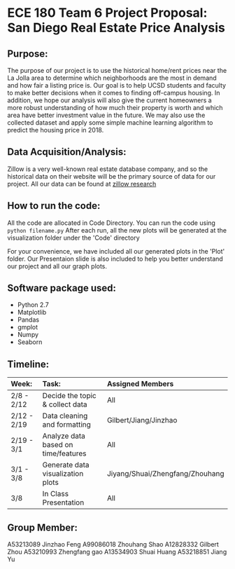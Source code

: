 # ECE 180 Team 6 Project Proposal: San Diego Real Estate Price Analysis

## Purpose: 
The purpose of our project is to use the historical home/rent prices near the La Jolla area to determine which neighborhoods are the most in demand and how fair a listing price is. Our goal is to help UCSD students and faculty to make better decisions when it comes to finding off-campus housing. In addition, we hope our analysis will also give the current homeowners a more robust understanding of how much their property is worth and which area have better investment value in the future. We may also use the collected dataset and apply some simple machine learning algorithm to predict the housing price in 2018. 
  

## Data Acquisition/Analysis: 
Zillow is a very well-known real estate database company, and so the historical data on their website will be the primary source of data for our project. All our data can be found at [zillow research](https://www.zillow.com/research/data/)

## How to run the code: 
All the code are allocated in Code Directory. You can run the code using
``
python filename.py
``
After each run, all the new plots will be generated at the visualization folder under the 'Code' directory

For your convenience, we have included all our generated plots in the 'Plot' folder. Our Presentaion slide is also included to help you better understand our project and all our graph plots.

## Software package used: 
* Python 2.7
* Matplotlib
* Pandas
* gmplot
* Numpy
* Seaborn

## Timeline:
|Week:| Task: | Assigned Members |
|:--|:--|:--|
|2/8 - 2/12 | Decide the topic & collect data| All| 
|2/12 - 2/19|  Data cleaning and formatting| Gilbert/Jiang/Jinzhao|
|2/19 - 3/1| Analyze data based on time/features| All|
|3/1 - 3/8|Generate data visualization plots|Jiyang/Shuai/Zhengfang/Zhouhang|
|3/8 | In Class Presentation|All|

## Group Member: 
A53213089 Jinzhao Feng
A99086018 Zhouhang Shao
A12828332 Gilbert Zhou
A53210993 Zhengfang gao
A13534903 Shuai Huang
A53218851 Jiang Yu


